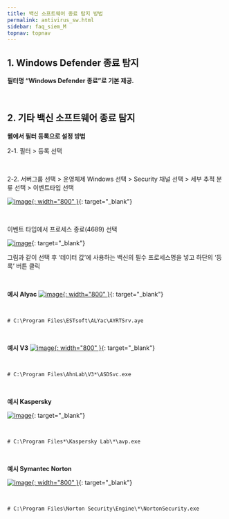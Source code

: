 ```yaml
---
title: 백신 소프트웨어 종료 탐지 방법
permalink: antivirus_sw.html
sidebar: faq_siem_M
topnav: topnav
---
```


## 1. Windows Defender 종료 탐지

**필터명 “Windows Defender 종료”로 기본 제공.**
 
<br />

## 2. 기타 백신 소프트웨어 종료 탐지

**웹에서 필터 등록으로 설정 방법**

2-1. 필터 > 등록 선택

<br />

2-2. 서버그룹 선택 > 운영체제 Windows 선택 > Security 채널 선택 > 세부 추적 분류 선택 > 이벤트타입 선택


[![image](/docs/images/Additianal/anti/1.png){: width="800" }](/docs/images/Additianal/anti/1.png){: target="_blank"}
 
<br />

이벤트 타입에서 프로세스 종료(4689) 선택

[![image](/docs/images/Additianal/anti/2.png)](/docs/images/Additianal/anti/2.png){: target="_blank"}

그림과 같이 선택 후 ‘데이터 값’에 사용하는 백신의 필수 프로세스명을 넣고 하단의 ‘등록’ 버튼 클릭

<br />

**예시 Alyac**
[![image](/docs/images/Additianal/anti/3.png){: width="800" }](/docs/images/Additianal/anti/3.png){: target="_blank"}

<br />

`# C:\Program Files\ESTsoft\ALYac\AYRTSrv.aye`

<br />

**예시 V3**
[![image](/docs/images/Additianal/anti/4.png){: width="800" }](/docs/images/Additianal/anti/4.png){: target="_blank"}

<br />

`# C:\Program Files\AhnLab\V3*\ASDSvc.exe`

<br />

**예시 Kaspersky**

[![image](/docs/images/Additianal/anti/5.png)](/docs/images/Additianal/anti/5.png){: target="_blank"}

<br />

`# C:\Program Files*\Kaspersky Lab\*\avp.exe`

<br />

**예시 Symantec Norton**

[![image](/docs/images/Additianal/anti/6.png){: width="800" }](/docs/images/Additianal/anti/6.png){: target="_blank"}

<br />

`# C:\Program Files\Norton Security\Engine\*\NortonSecurity.exe`